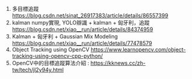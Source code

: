1. 多目標追蹤 https://blog.csdn.net/sinat_26917383/article/details/86557399
2. kalman numpy實現, YOLO辯識 + kalman + 匈牙利，追蹤 https://blog.csdn.net/xiao__run/article/details/84374959
3. Kalman + 匈牙利 + Gaussian Mix Modeling https://blog.csdn.net/xiao__run/article/details/77478579
4. Object Tracking using OpenCV https://www.learnopencv.com/object-tracking-using-opencv-cpp-python/
5. OpenCV中的目標追蹤算法介紹 : https://kknews.cc/zh-tw/tech/jl2y94y.html